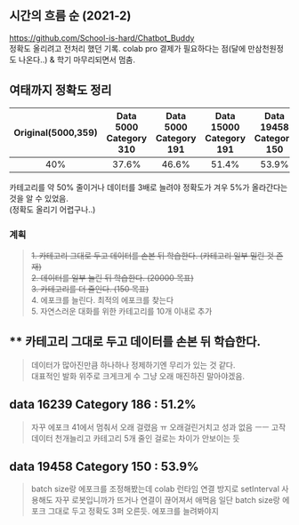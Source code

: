 ## 시간의 흐름 순 (2021-2)
https://github.com/School-is-hard/Chatbot_Buddy  
정확도 올리려고 전처리 했던 기록. colab pro 결제가 필요하다는 점(달에 만삼천원정도 나온다..) & 학기 마무리되면서 멈춤.  

## 여태까지 정확도 정리
|Original(5000,359)|Data 5000 Category 310|Data 5000 Category 191|Data 15000 Category 191|Data 19458 Category 150|
|:----------------:|:--------------------:|:--------------------:|:---------------------:|:---------------------:|
|        40%       |         37.6%        |         46.6%        |          51.4%        |          53.9%        |
  
  카테고리를 약 50% 줄이거나 데이터를 3배로 늘려야 정확도가 겨우 5%가 올라간다는 것을 알 수 있었음.  
  (정확도 올리기 어렵구나..)  
  
  ### 계획
  > ~~1.  카테고리 그대로 두고 데이터를 손본 뒤 학습한다. (카테고리 일부 밀린 것 존재)~~ </br>
  > ~~2.  데이터를 일부 늘린 뒤 학습한다. (20000 목표)~~ </br>
  > ~~3.  카테고리를 더 줄인다. (150 목표)~~ </br>
  > 4.  에포크를 늘린다. 최적의 에포크를 찾는다 </br>
  > 5.  자연스러운 대화를 위한 카테고리를 10개 이내로 추가


## ** 카테고리 그대로 두고 데이터를 손본 뒤 학습한다.
   > 데이터가 많아진만큼 하나하나 정제하기엔 무리가 있는 것 같다.  
   > 대표적인 발화 위주로 크게크게 수 그냥 오래 매진하진 말아야겠음.
## data 16239 Category 186 : 51.2%
> 자꾸 에포크 41에서 멈춰서 오래 걸렸음 ㅠ
> 오래걸린거치고 성과 없음 ㅡㅡ 고작 데이터 천개늘리고 카테고리 5개 줄인 걸로는 차이가 안보이는 듯
## data 19458 Category 150 : 53.9%
> batch size랑 에포크를 조정해봤는데 colab 런타임 연결 방지로 setInterval 사용해도 자꾸 로봇입니까가 뜨거나 연결이 끊어져서 애먹음
> 일단 batch size랑 에포크 그대로 두고 정확도 3퍼 오른듯. 에포크를 늘려봐야지
